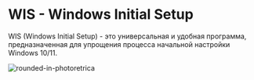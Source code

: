 # WIS - Windows Initial Setup

WIS (Windows Initial Setup) - это универсальная и удобная программа, предназначенная для упрощения процесса начальной настройки Windows 10/11.

![rounded-in-photoretrica](https://github.com/user-attachments/assets/2c541e4e-7db6-4856-804c-7d4e473f3c21)
